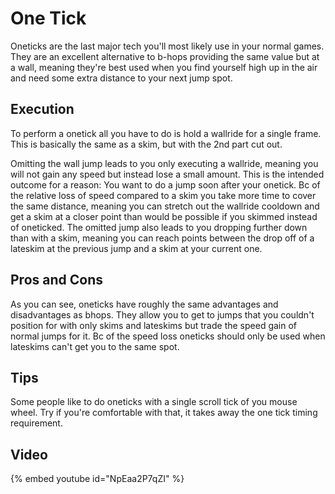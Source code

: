 # One Tick
Oneticks are the last major tech you'll most likely use in your normal games. 
They are an excellent alternative to b-hops providing the same value but at a wall, 
meaning they're best used when you find yourself high up in the air 
and need some extra distance to your next jump spot.

## Execution
To perform a onetick all you have to do is hold a wallride for a single frame. 
This is basically the same as a skim, but with the 2nd part cut out.

Omitting the wall jump leads to you only executing a wallride, 
meaning you will not gain any speed but instead lose a small amount. 
This is the intended outcome for a reason: You want to do a jump soon after your onetick. 
Bc of the relative loss of speed compared to a skim you take more time to cover the same distance, 
meaning you can stretch out the wallride cooldown and get a skim at a closer point 
than would be possible if you skimmed instead of oneticked. 
The omitted jump also leads to you dropping further down than with a skim, 
meaning you can reach points between the drop off of a lateskim at the previous jump 
and a skim at your current one.

## Pros and Cons
As you can see, oneticks have roughly the same advantages and disadvantages as bhops. 
They allow you to get to jumps that you couldn't position for with only skims 
and lateskims but trade the speed gain of normal jumps for it. 
Bc of the speed loss oneticks should only be used when lateskims can't get you to the same spot.

## Tips
Some people like to do oneticks with a single scroll tick of you mouse wheel. 
Try if you're comfortable with that, it takes away the one tick timing requirement.

## Video
{% embed youtube id="NpEaa2P7qZI" %}